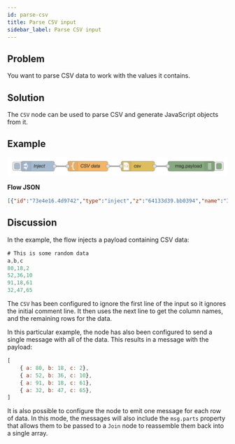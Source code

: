 ```yaml
---
id: parse-csv
title: Parse CSV input
sidebar_label: Parse CSV input
---
```


## Problem

You want to parse CSV data to work with the values it contains.

## Solution

The <code class="node">CSV</code> node can be used to parse CSV and generate
JavaScript objects from it.


## Example

![](../assets/dataformats/parse-csv.png)

<b>Flow JSON</b>
~~~json
[{"id":"73e4e16.4d9742","type":"inject","z":"64133d39.bb0394","name":"Inject","topic":"","payload":"","payloadType":"date","repeat":"","crontab":"","once":false,"onceDelay":0.1,"x":110,"y":780,"wires":[["2bef78fd.ae70f8"]]},{"id":"90ed51dc.dcc71","type":"csv","z":"64133d39.bb0394","name":"","sep":",","hdrin":true,"hdrout":false,"multi":"mult","ret":"\\n","temp":"","skip":"1","x":410,"y":780,"wires":[["9aace6e7.adc538"]]},{"id":"9aace6e7.adc538","type":"debug","z":"64133d39.bb0394","name":"","active":true,"tosidebar":true,"console":false,"tostatus":false,"complete":"false","x":570,"y":780,"wires":[]},{"id":"2bef78fd.ae70f8","type":"template","z":"64133d39.bb0394","name":"CSV data","field":"payload","fieldType":"msg","format":"handlebars","syntax":"mustache","template":"# This is some random data\na,b,c\n80,18,2\n52,36,10\n91,18,61\n32,47,65","output":"str","x":260,"y":780,"wires":[["90ed51dc.dcc71"]]}]
~~~

## Discussion

In the example, the flow injects a payload containing CSV data:

```javascript
# This is some random data
a,b,c
80,18,2
52,36,10
91,18,61
32,47,65
```

The <code class="node">CSV</code> has been configured to ignore the first line of
the input so it ignores the initial comment line. It then uses the next line to
get the column names, and the remaining rows for the data.


In this particular example, the node has also been configured to send a single
message with all of the data. This results in a message with the payload:

```javascript
[
    { a: 80, b: 18, c: 2},
    { a: 52, b: 36, c: 10},
    { a: 91, b: 18, c: 61},
    { a: 32, b: 47, c: 65},
]
```

It is also possible to configure the node to emit one message for each row of data.
In this mode, the messages will also include the `msg.parts` property that allows
them to be passed to a <code class="node">Join</code> node to reassemble them back
into a single array.
